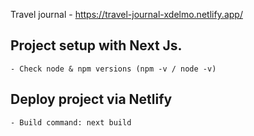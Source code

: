 Travel journal - https://travel-journal-xdelmo.netlify.app/

## Project setup with Next Js.
    - Check node & npm versions (npm -v / node -v)



## Deploy project via Netlify
    - Build command: next build


